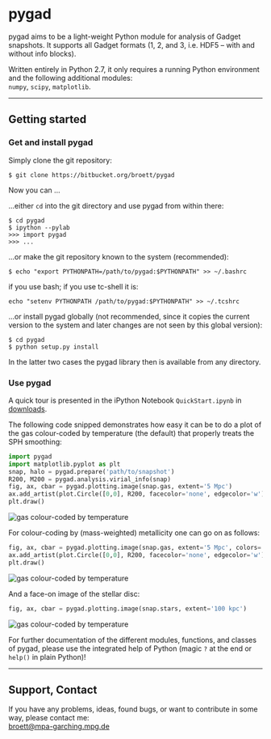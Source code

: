 # pygad

pygad aims to be a light-weight Python module for analysis of Gadget snapshots.
It supports all Gadget formats (1, 2, and 3, i.e. HDF5 – with and without info blocks).

Written entirely in Python 2.7, it only requires a running Python environment and the following additional modules:  
`numpy`, `scipy`, `matplotlib`.

---

## Getting started

### Get and install pygad

Simply clone the git repository:

```
$ git clone https://bitbucket.org/broett/pygad
```

Now you can ...

...either `cd` into the git directory and use pygad from within there:

```
$ cd pygad
$ ipython --pylab
>>> import pygad
>>> ...
```

...or make the git repository known to the system (recommended):

```
$ echo "export PYTHONPATH=/path/to/pygad:$PYTHONPATH" >> ~/.bashrc
```

if you use bash; if you use tc-shell it is:

```
echo "setenv PYTHONPATH /path/to/pygad:$PYTHONPATH" >> ~/.tcshrc
```

...or install pygad globally (not recommended, since it copies the current version to the system and later changes are not seen by this global version):

```
$ cd pygad
$ python setup.py install
```

In the latter two cases the pygad library then is available from any directory.

### Use pygad

A quick tour is presented in the iPython Notebook `QuickStart.ipynb` in [downloads][Downloads].

The following code snipped demonstrates how easy it can be to do a plot of the gas colour-coded by temperature (the default) that properly treats the SPH smoothing:

```python
import pygad
import matplotlib.pyplot as plt
snap, halo = pygad.prepare('path/to/snapshot')
R200, M200 = pygad.analysis.virial_info(snap)
fig, ax, cbar = pygad.plotting.image(snap.gas, extent='5 Mpc')
ax.add_artist(plot.Circle([0,0], R200, facecolor='none', edgecolor='w'))
plt.draw()
```

![gas colour-coded by temperature](https://bitbucket.org/broett/pygad/raw/3dcd7a449683ef7a199249d042094730ecea8c8a/images/gas_big_T.png)

For colour-coding by (mass-weighted) metallicity one can go on as follows:

```python
fig, ax, cbar = pygad.plotting.image(snap.gas, extent='5 Mpc', colors='Z', colors_av='mass', clogscale=True, clim=[-4,-1])
ax.add_artist(plot.Circle([0,0], R200, facecolor='none', edgecolor='w'))
plt.draw()
```

![gas colour-coded by temperature](https://bitbucket.org/broett/pygad/raw/3dcd7a449683ef7a199249d042094730ecea8c8a/images/gas_big_Z.png)

And a face-on image of the stellar disc:

```python
fig, ax, cbar = pygad.plotting.image(snap.stars, extent='100 kpc')
```

![gas colour-coded by temperature](https://bitbucket.org/broett/pygad/raw/3dcd7a449683ef7a199249d042094730ecea8c8a/images/stars_faceon.png)


For further documentation of the different modules, functions, and classes of pygad,
please use the integrated help of Python (magic `?` at the end or `help()` in plain Python)!

---

## Support, Contact

If you have any problems, ideas, found bugs, or want to contribute in some way, please
contact me:  
[broett@mpa-garching.mpg.de](mailto:broett@mpa-garching.mpg.de)

[Downloads]: https://bitbucket.org/broett/pygad_old/downloads
